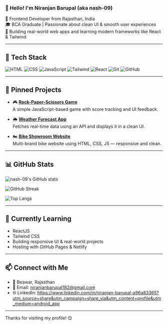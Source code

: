 ### 👋 Hello! I'm Niranjan Barupal (aka nash-09)

🚀 Frontend Developer from Rajasthan, India  
🎓 BCA Graduate | Passionate about clean UI & smooth user experiences  
🎯 Building real-world web apps and learning modern frameworks like React & Tailwind

---

## 🧠 Tech Stack

![HTML](https://img.shields.io/badge/HTML5-E34F26?style=for-the-badge&logo=html5&logoColor=white)
![CSS](https://img.shields.io/badge/CSS3-1572B6?style=for-the-badge&logo=css3&logoColor=white)
![JavaScript](https://img.shields.io/badge/JavaScript-F7DF1E?style=for-the-badge&logo=javascript&logoColor=black)
![Tailwind](https://img.shields.io/badge/Tailwind_CSS-38B2AC?style=for-the-badge&logo=tailwind-css&logoColor=white)
![React](https://img.shields.io/badge/React-20232A?style=for-the-badge&logo=react&logoColor=61DAFB)
![Git](https://img.shields.io/badge/Git-F05032?style=for-the-badge&logo=git&logoColor=white)
![GitHub](https://img.shields.io/badge/GitHub-181717?style=for-the-badge&logo=github&logoColor=white)

---

## 📌 Pinned Projects

- 🎮 **[Rock-Paper-Scissors Game](https://github.com/nash-09/Rock-Paper-Scissors-Game)**  
  A simple JavaScript-based game with score tracking and UI feedback.

- 🌦️ **[Weather Forecast App](https://github.com/nash-09/Weather-Forecast-App)**  
  Fetches real-time data using an API and displays it in a clean UI.

- 🏍️ **[Bike Showroom Website](https://github.com/nash-09/Bike-Showroom-Website)**  
  Multi-brand bike website using HTML, CSS, JS — responsive and clean.

---

## 📊 GitHub Stats

![nash-09's GitHub stats](https://github-readme-stats.vercel.app/api?username=nash-09&show_icons=true&theme=tokyonight)

![GitHub Streak](https://streak-stats.demolab.com/?user=nash-09&theme=tokyonight&hide_border=true)

![Top Langs](https://github-readme-stats.vercel.app/api/top-langs/?username=nash-09&layout=compact&theme=tokyonight)

---

## 🌱 Currently Learning

- ReactJS
- Tailwind CSS
- Building responsive UI & real-world projects
- Hosting with GitHub Pages & Netlify

---

## 📫 Connect with Me

- 📍 Beawar, Rajasthan  
- 📧 Email: niranjanbarupal182@gmail.com
- 🌐 LinkedIn:  https://www.linkedin.com/in/niranjan-barupal-a96a83365?utm_source=share&utm_campaign=share_via&utm_content=profile&utm_medium=android_app

---

Thanks for visiting my profile! 😊
